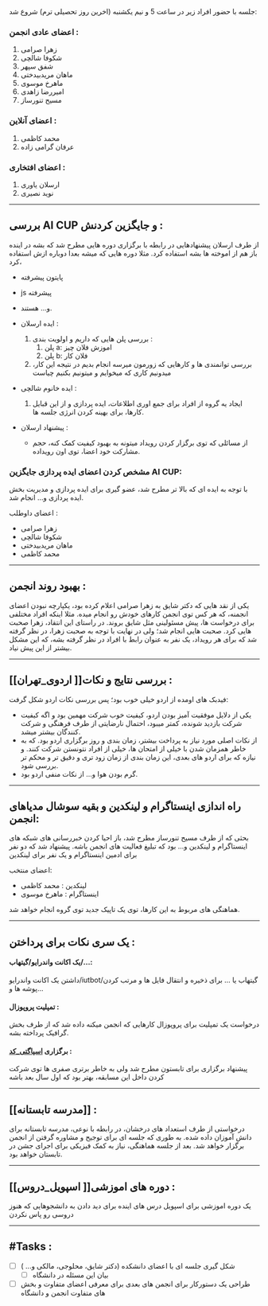 
جلسه با حضور افراد زیر در ساعت 5 و نیم یکشنبه (اخرین روز تحصیلی ترم) شروع شد:

### اعضای عادی انجمن : 

1. زهرا صرامی
2. شکوفا شالچی
3. شفق سپهر
4. ماهان مریدبیدختی 
5. ماهرخ موسوی 
6. امیررضا زاهدی
7. مسیح تنورساز

### اعضای آنلاین :

1. محمد کاظمی
2. عرفان گرامی زاده


### اعضای افتخاری :

1. ارسلان یاوری
2. نوید نصیری


---
## بررسی AI CUP و جایگزین کردنش :

از طرف ارسلان پیشنهادهایی در رابطه با برگزاری دوره هایی مطرح شد که بشه در اینده باز هم از اموخته ها بشه استفاده کرد.
مثلا دوره هایی که میشه بعدا دوباره ازش استفاده کرد،
- پایتون پیشرفته
- js پیشرفته
- و...
هستند.


- ایده ارسلان :
	1. بررسی پلن هایی که داریم و اولویت بندی :
		1. پلن a: اموزش فلان چیز 
		2. پلن b: فلان کار
	2. بررسی توانمندی ها و کارهایی که زورمون میرسه انجام بدیم 
	در نتیجه این کار، میدونیم کاری که میخوایم و میتونیم بکنیم چیاست

- ایده خانوم شالچی :
	1. ایجاد یه گروه از افراد برای جمع اوری اطلاعات، ایده پردازی و از این قبایل کارها، برای بهینه کردن انرژی جلسه ها.

- پیشنهاد ارسلان : 
	- از مسائلی که توی برگزار کردن رویداد میتونه به بهبود کیفیت کمک کنه، حجم مشارکت خود اعضا، توی اون رویداده.



### مشخص کردن اعضای ایده پردازی جایگزین AI CUP:


با توجه به ایده ای که بالا تر مطرح شد، عضو گیری برای ایده پردازی و مدیریت بخش ایده پردازی و... انجام شد.

اعضای داوطلب :

- زهرا صرامی
- شکوفا شالچی
- ماهان مریدبیدختی
- محمد کاظمی


---
## بهبود روند انجمن :

یکی از نقد هایی که دکتر شایق به زهرا صرامی اعلام کرده بود، یکپارچه نبودن اعضای انجمنه، که هر کس توی انجمن کارهای خودش رو انجام میده. مثلا اینکه افراد مختلفی برای درخواست ها، پیش مسئولینی مثل شایق بروند.
در راستای این انتقاد، زهرا صحبت هایی کرد. صحبت هایی انجام شد؛ ولی در نهایت با توجه به صحبت زهرا، در نظر گرفته شد که برای هر رویداد، یک نفر به عنوان رابط با افراد در نظر گرفته بشه، که این مشکل بیشتر از این پیش نیاد.


---
## بررسی نتایج و نکات[[ اردوی_تهران]] :

فیدبک های اومده از اردو خیلی خوب بود؛ پس بررسی نکات اردو شکل گرفت:
* یکی از دلایل موفقیت آمیز بودن اردو، کیفیت خوب شرکت مهمین بود و اگه کیفیت شرکت بازدید شونده، کمتر میبود، احتمال نارضایتی از طرف فرهنگی و شرکت کنندگان بیشتر میشد.
* از نکات اصلی مورد نیاز به پرداخت بیشتر، زمان بندی و روز برگزاری اردو بود. که به خاطر همزمان شدن با خیلی از امتحان ها، خیلی از افراد نتونستن شرکت کنند. و نیازه که برای اردو های بعدی، این زمان بندی از زمان زود تری و دقیق تر و محکم تر بررسی شود.
* گرم بودن هوا و... از نکات منفی اردو بود.


---
## راه اندازی اینستاگرام و لینکدین و بقیه سوشال مدیاهای انجمن:

بحثی که از طرف مسیح تنورساز مطرح شد، باز احیا کردن خبررسانی های شبکه های اینستاگرام و لینکدین و... بود که تبلیغ فعالیت های انجمن باشه.
پیشنهاد شد که دو نفر برای ادمین اینستاگرام و یک نفر برای لینکدین 

اعضای منتخب:
- لینکدین : محمد کاظمی
- اینستاگرام : ماهرخ موسوی

هماهنگی های مربوط به این کارها، توی یک تاپیک جدید توی گروه انجام خواهد شد.


---
## یک سری نکات برای پرداختن :

#### یک اکانت واندرایو/گیتهاب/...:
داشتن یک اکانت واندرایو/iutbot/گیتهاب یا ... برای ذخیره و انتقال فایل ها و مرتب کردن پوشه ها و...

#### تمپلیت پروپوزال :
درخواست یک تمپلیت برای پروپوزال کارهایی که انجمن میکنه داده شد که از طرف بخش گرافیک پرداخته بشه.

#### برگزاری [اسپاگتی_کد](الیگما.md) :
پیشنهاد برگزاری برای تابستون مطرح شد ولی به خاطر برتری صفری ها توی شرکت کردن داخل این مسابقه، بهتر بود که اول سال بعد باشه

---
## [[مدرسه تابستانه]] :

درخواستی از طرف استعداد های درخشان، در رابطه با نوعی، مدرسه تابستانه برای دانش آموزان داده شده. به طوری که جلسه ای برای توجیح و مشاوره گرفتن از انجمن برگزار خواهد شد.
بعد از جلسه هماهنگی، نیاز به کمک فیزیکی برای اجرای جشن در تابستان خواهد بود.


---
## دوره های اموزشی[[ اسپویل_دروس]] :

یک دوره اموزشی برای اسپویل درس های اینده برای دید دادن به دانشجوهایی که هنوز دروسی رو پاس نکردن


---
## #Tasks :


- [ ] شکل گیری جلسه ای با اعضای دانشکده (دکتر شایق، محلوجی، مالکی و... )
	- [ ] بیان این مسئله در دانشگاه 
- [ ] طراحی یک دستورکار برای انجمن های بعدی برای معرفی اعضای متفاوت و بخش های متفاوت انجمن و دانشگاه